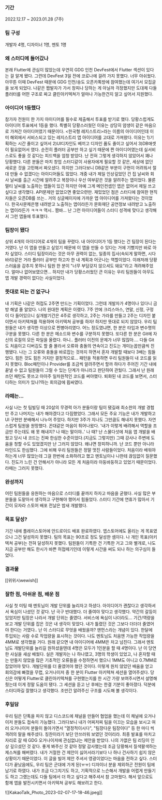 ### 기간
2022.12.17 ~ 2023.01.28 (7주)

### 팀 구성
개발자 4명, 디자이너 1명, 멘토 1명

### 왜 스터디에 들어갔나
본래 Flutter에 관심이 많았는데 우연히 GDG 인천 DevFest에서 Flutter 섹션이 있다는 걸 알게 됐다.
그런데 DevFest 3일 전에 코로나에 걸려 가지 못했다. 너무 아쉬웠다.
아무튼 이때 DevFest 때문에 GDG 인천/송도 오픈카톡방에 참여했는데 여기서 모집글을 보게 되었다.
나같은 짭발자가 가서 창피나 당하는 게 아닐까 걱정했지만 도대체 다들 플러터를 어떤 구조로 짜고 클린아키텍쳐가 얼마나 가능한건지 알고 싶어서 지원했다.

### 아이디어 1등했다
참가자 전원이 한 가지 아이디어를 필수로 제출해서 투표를 받기로 했다.
당황스럽게도 아이디어 투표에서 1등을 했다.
특별히 당황스러웠던 이유는 상당히 얌생이 같은 마음으로 가져간 아이디어였기 때문이다.
<한국형 레지스트리>라는 이름의 아이디어인데 이미 해외에서 서비스되고 있는 레지스트리 앱 아이디어를 고대로 가져왔다. 이유는 1)기획하는 시간 줄이고 싶어서 2)UI디자인도 베끼고 디자인 품도 줄이고 싶어서 3)DB애셋이 필요없어서 였다.
순전히 플러터 공부만 하고 싶기 때문에 짠 아이디어였는데 실서비스로도 좋을 것 같다는 피드백을 엄청 받았다. 난 전혀 그렇게 생각하지 않았어서 꽤나 당황했다.
다른 분들은 마치 창업 스터디같이 사용자에게 필요할 것 같은, 세상에 없던 새로운 것을 고민해서 짜오셨다. 하지만 그러다보니 DB같은 부분이 구현이 어려워서 절대 만들 수 없겠다는 아이디어들도 많았다.
개중 내가 제일 인상깊었던 건 집 날씨와 회사 날씨를 출근 시간에 알려주고 복장이나 우산 여부같은 것을 알려주는 앱이었다. 물론 멀티 날씨를 노출하는 앱들이 있긴 하지만 아예 그게 메인컨셉인 앱은 없어서 제일 쓰고 싶다고 생각했다. API문제만 없었으면 좋았으련만.
재밌었던 점은 스터디에 참여한 현직자들은 오픈DB를 쓰는.. 거의 싱글페이지에 가까운 앱 아이디어를 가져왔다는 것이었다. 한국사문제은행 내려받고 노출하는 앱이라든가 문화재단 공연정보 내려받고 노출하는 앱이라든가 ㅋㅋㅋ 역시.. 짬바... 난 그런 아이디어들이 스터디 성격에 맞다고 생각해서 그런 앱들에 투표했다.

### 팀장이 됐다
상위 4개의 아이디어로 4개의 팀을 꾸렸다.
내 아이디어가 1등 했다는 건 팀장이 된다는 거였다. 
난 이 앱을 만들고 싶었기 때문에 이 앱을 만들 수 있다는 거에 기뻤지만 바로 아차 싶었다. 스터디 팀장이라는 것은 아무 권력이 없는, 일종의 집사(속되게 말하면, 시다바리)같은 거라 플러터 공부만 하고자 한 내 계획과 어긋나는 역할이었다.
이래저래 당황스러움을 감추지 못하니 팀원 한 분이 "너무 부담갖지 않으셔도 돼요"라고 격려해주었다. 얼마나 없어보였으면... 하지만 내가 당황스러웠던 큰 이유는 우리 팀원들이 아무도 앱 개발 경력이 없다는 사실이었다.

### 뜻대로 되는 건 없구나
내 기획은 나같은 허접도 2주면 만드는 기획이었다. 그런데 개발자가 4명이나 있다니 금방 해낼 줄 알았다.
나의 원대한 계획은 이랬다.
7주 안에 크리스마스, 연말, 신정, 구정이 다 들어있으니
실개발기간은 4주로 생각하고,
2주는 가라를 만들고
2주는 디자인 붙이면서 아키텍쳐를 적용하며 아키텍쳐 공부를 하자!
하지만 뜻대로 되지 않았다.
우리 팀원들은 내가 생각한 이상으로 찐병아리였다.
어느 정도였냐면,
한 분은 타입과 변수명의 구분을 못했다.
다른 한 분은 메소드와 변수를 구분하지 못했다.
또다른 한 분은 Git에 자신의 로컬의 모든 파일을 올렸다.
아니.. 플러터 이전의 문제가 너무 많잖아....
다들 Git도 처음이고 디버깅도 할 줄 몰라서 오류와 충돌의 연속이고 진도는 개미눈꼽만큼씩 진행됐다.
나는 그 오류와 충돌을 바로잡는 것까지 하면서 혼자 개발할 때보다 3배는 힘들었다.
힘든 것도 힘든 거지만 결정적으로...
패턴을 적용하면 우리 팀원들이 내 코드를 읽지 못했다.
Bloc패턴이나 Provider를 조금씩 알려주면서 할까 하다가 주어진 기간 내에 끝낼 수 없고 팀원들이 그럴 수 있는 단계가 아니라고 판단하여 관뒀다.
그래서 난 원래 쓰던 패턴도 못쓰고 아아주 일차원적인 코드를 써야했다.
퇴화된 내 코드를 보면서, 스터디하는 의미가 있나?하는 회의감에 휩싸였다.

### 라떼는...
사실 나는 첫 팀빌딩 때 20살의 무경력 아가 분들이랑 팀이 됐길래 최소한의 개발 경험만 주고 나머지는 내가 해야겠다고 다짐했었다. 그래서 모든 주요 기능은 내가 개발하고 UI 구현만 분배해서 나누어 주었다.
하지만 3주가 지나도 그만큼도 해내지 못했다. 자연스럽게 팀원을 원망했다. 꼰대같은 마음이 튀어나왔다.
'내가 이렇게 배려해서 역할을 조금만 주는데도 왜 못 해내지? 나 때는 말이야..'
나 때?
난 스물다섯에 처음 앱 개발을 배웠고 당시 내 코드는 진짜 한심한 수준이었다.(지금도 그렇지만)
그때 강사나 주변에 도움을 청할 수도 있었겠지만 난 그러지 않았다. 
왜냐면 창피하니까.
난 코드 뿐만 아니라 마인드도 한심했다.
그에 비해 우리 팀원들은 정말 멋진 사람들이었다. 처음이라 배워야 하는게 너무 많았는데 그걸 한번에 소화하려고 했고 멘토님이나 나한테 끊임없이 질문했다. 진도가 느린 건 안해서가 아니라 모든 게 처음이라 아둥바둥하고 있었기 때문이었다. 라떼는 그러지 못했다.

### 완성까지
어린 팀원들을 응원하는 마음으로 스터디를 끝까지 하자고 마음을 굳혔다.
사실 많은 부분들을 도맡아서 생각하고 구현해야 했어서 힘들었다.
스터디 기간에 연휴가 많아서 기간이 모자라 스토어 배포 전날은 밤새 개발했다.

### 목표 달성?
기간 내에 플레이스토어에 안드로이드 배포 완료하였다.
앱스토어에도 올리는 게 목표였으나 그건 달성하지 못했다.
팀의 목표는 90프로 정도 달성한 셈이다.
나 개인 목표(아키텍쳐 공부)는 전혀 달성하지 못했다.
팀원들이 기특한 건 기특한 거고 그와 별개로,
나도 지금 공부만 해도 한시가 바쁜 허접떼기인데 이렇게 시간을 써도 되나 하는 의구심이 들었다.

### 결과물
[[위위시wewish]]

### 잘한 점, 아쉬운 점, 배운 점
사실 첫 미팅 때 멘토님이 개발 단위를 늘리자고 하셨다. 아이디어가 괜찮다고 생각하셔서 욕심이 나셨던 것 같다. 난 극구 반대했다. 더 줄여야 맞다고 생각했다. 약간의 갈등이 있었지만 팀장은 나라서 개발 단위는 줄였다. 서비스에 욕심이 나더라도... 기간/역량을 보고 개발 단위를 잡은 것은 내 생각이 맞았다. 내가 틀렸던 것은 그보다 더더더 줄였어야 한다는 거였다..
난 이 스터디로 무엇을 배웠을까?
맨먼스라는 개념이 있다. 한달에 투입되는 사람 수로 작업량을 표시하는 것이다. 나도 멘토님도 처음엔 가능한 작업량을 4MM로 생각했을 거다. 원래 같으면 내 아이디어에 4MM은 차고 넘친다. 그래서 멘토님도 개발단위를 늘리길 원하셨을텐데 4명은 모두가 1인분을 할 때 4명이다. 난 이 당연한 사실을 새삼 배웠다. 실은 개발자는 나 하나였고, 3명의 학생이 있었고, 나 혼자할 때는 만들지 않았을 많은 기초적인 오류들을 수정하면서 했으니 1MM도 아니고 0.7MM로 잡았어야 맞다. 개발단위를 더 줄였어야 했던 것이다.
이렇게 원치 않았던 배움을 얻고 회의감에 빠졌을 무렵, 오거나이저 중 한 분이 Flutter 아키텍쳐 세션을 열어주셨다. 당신은 어떻게 Flutter로 클린아키텍쳐를 구현했는지를 한 시간 가량 보여주시면서 설명해 줬는데 이게 정말 도움이 됐다. 그 세션을 듣고 난 후에는 한결 기분이 좋아졌다. 덕분에 스터디하길 잘했다고 생각했다. 조만간 알려주신 구조를 시도해 볼 생각이다.

### 후일담
우리 팀은 단톡을 파지 않고 디스코드에 채널을 만들어 협업을 했는데 이 채널에 오거나이저 분들도 접속이 가능했다. 그러다보니 내가 어찌저찌 팀을 이끄는 모습을 보시고 여러 오거나이저 분들이 돌아가면서 "열정적이시다", "팀장다운 팀장이다" 등 한 마디 씩 격려의 말을 해주셨다. 칭찬이라기 보단 안쓰러워 보였던 것이리라.
최종 발표를 마치고 자리로 갈 때 GDG 오거나이저에 관심없냐는 제안을 받았다. 나의 가엾은 팀 리딩이 인상 깊으셨던 것 같다. 좋게 봐주신 것 같아 정말 감사했는데 조금 당황해서 질색팔색하는 제스쳐를 해버렸다. 내가 거절한 건 제안이 싫어서라기보다 나 하나 건사하기 쉽지 않은 상황이기 때문이었다. 이 글을 빌어 제안 주셔서 영광이었다는 마음을 전하고 싶다.
스터디가 끝났음에도, 우리 팀은 군대에 가게 된(ㅠㅠ) 디자이너 분을 제외하곤 전원이 팀에 남기로 하였다. 내가 조금 다그치기도 하고, 기획적으로 느슨해서 개발을 어렵게 만들기도 하고 그랬는데도 다들 팀에서 더 하고 싶다고 해주셔서 참 고마웠다. 해서 앞으로도 함께 앱을 발전시키면서 아키텍쳐 공부도 해보려고 한다.

![[KakaoTalk_Photo_2023-02-07-17-18-46.jpeg]]